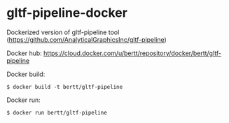 # gltf-pipeline-docker

Dockerized version of gltf-pipeline tool (https://github.com/AnalyticalGraphicsInc/gltf-pipeline)

Docker hub: https://cloud.docker.com/u/bertt/repository/docker/bertt/gltf-pipeline

Docker build:

```
$ docker build -t bertt/gltf-pipeline 
```

Docker run:

```
$ docker run bertt/gltf-pipeline
```



